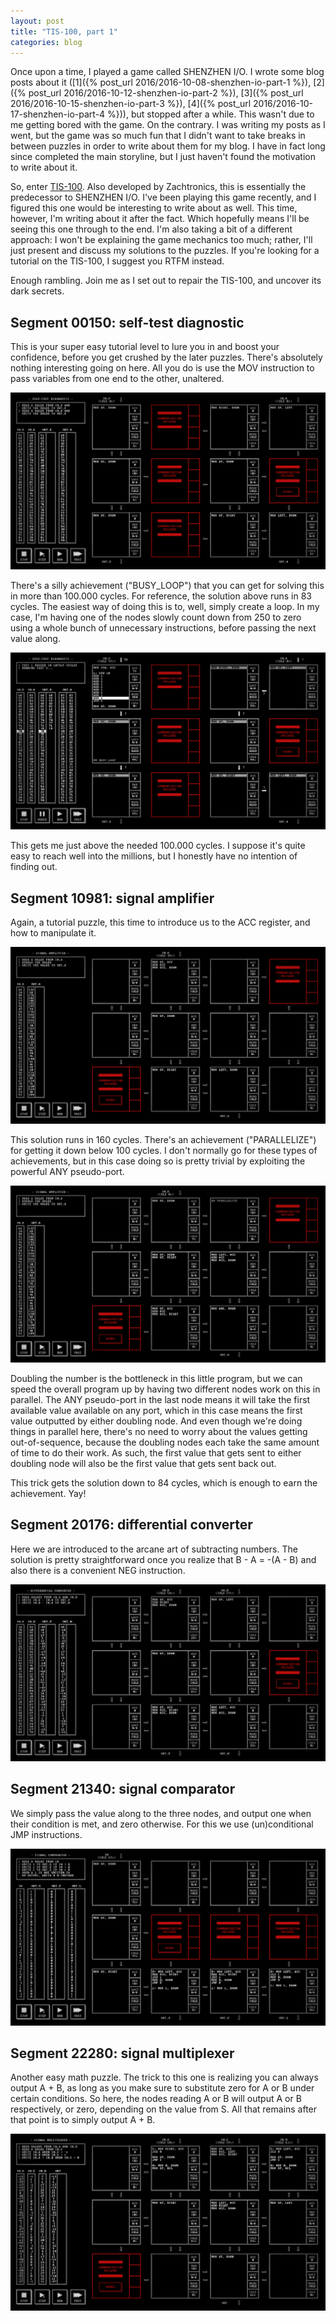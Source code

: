 ```yaml
---
layout: post
title: "TIS-100, part 1"
categories: blog
---
```


Once upon a time, I played a game called SHENZHEN I/O. I wrote some blog posts about it ([1]({% post_url 2016/2016-10-08-shenzhen-io-part-1 %}), [2]({% post_url 2016/2016-10-12-shenzhen-io-part-2 %}), [3]({% post_url 2016/2016-10-15-shenzhen-io-part-3 %}), [4]({% post_url 2016/2016-10-17-shenzhen-io-part-4 %})), but stopped after a while. This wasn't due to me getting bored with the game. On the contrary. I was writing my posts as I went, but the game was so much fun that I didn't want to take breaks in between puzzles in order to write about them for my blog. I have in fact long since completed the main storyline, but I just haven't found the motivation to write about it.

So, enter [TIS-100](https://store.steampowered.com/app/370360/TIS100/). Also developed by Zachtronics, this is essentially the predecessor to SHENZHEN I/O. I've been playing this game recently, and I figured this one would be interesting to write about as well. This time, however, I'm writing about it after the fact. Which hopefully means I'll be seeing this one through to the end. I'm also taking a bit of a different approach: I won't be explaining the game mechanics too much; rather, I'll just present and discuss my solutions to the puzzles. If you're looking for a tutorial on the TIS-100, I suggest you RTFM instead.

Enough rambling. Join me as I set out to repair the TIS-100, and uncover its dark secrets.

## Segment 00150: self-test diagnostic

This is your super easy tutorial level to lure you in and boost your confidence, before you get crushed by the later puzzles. There's absolutely nothing interesting going on here. All you do is use the MOV instruction to pass variables from one end to the other, unaltered.

![](/assets/img/blog/TIS-100/00150.png)

There's a silly achievement ("BUSY_LOOP") that you can get for solving this in more than 100.000 cycles. For reference, the solution above runs in 83 cycles. The easiest way of doing this is to, well, simply create a loop. In my case, I'm having one of the nodes slowly count down from 250 to zero using a whole bunch of unnecessary instructions, before passing the next value along.

![](/assets/img/blog/TIS-100/00150-BUSY_LOOP.png)

This gets me just above the needed 100.000 cycles. I suppose it's quite easy to reach well into the millions, but I honestly have no intention of finding out.

## Segment 10981: signal amplifier

Again, a tutorial puzzle, this time to introduce us to the ACC register, and how to manipulate it.

![](/assets/img/blog/TIS-100/10981.png)

This solution runs in 160 cycles. There's an achievement ("PARALLELIZE") for getting it down below 100 cycles. I don't normally go for these types of achievements, but in this case doing so is pretty trivial by exploiting the powerful ANY pseudo-port.

![](/assets/img/blog/TIS-100/10981-PARALLELIZE.png)

Doubling the number is the bottleneck in this little program, but we can speed the overall program up by having two different nodes work on this in parallel. The ANY pseudo-port in the last node means it will take the first available value available on any port, which in this case means the first value outputted by either doubling node. And even though we're doing things in parallel here, there's no need to worry about the values getting out-of-sequence, because the doubling nodes each take the same amount of time to do their work. As such, the first value that gets sent to either doubling node will also be the first value that gets sent back out.

This trick gets the solution down to 84 cycles, which is enough to earn the achievement. Yay!

## Segment 20176: differential converter

Here we are introduced to the arcane art of subtracting numbers. The solution is pretty straightforward once you realize that B - A = -(A - B) and also there is a convenient NEG instruction.

![](/assets/img/blog/TIS-100/20176.png)

## Segment 21340: signal comparator

We simply pass the value along to the three nodes, and output one when their condition is met, and zero otherwise. For this we use (un)conditional JMP instructions.

![](/assets/img/blog/TIS-100/21340.png)

## Segment 22280: signal multiplexer

Another easy math puzzle. The trick to this one is realizing you can always output A + B, as long as you make sure to substitute zero for A or B under certain conditions. So here, the nodes reading A or B will output A or B respectively, or zero, depending on the value from S. All that remains after that point is to simply output A + B.

![](/assets/img/blog/TIS-100/22280.png)
